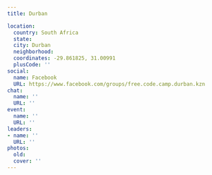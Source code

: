 ```yaml
---
title: Durban

location:
  country: South Africa
  state: 
  city: Durban
  neighborhood: 
  coordinates: -29.861825, 31.00991
  plusCode: ''
social:
  name: Facebook
  URL: https://www.facebook.com/groups/free.code.camp.durban.kzn
chat:
  name: ''
  URL: ''
event:
  name: ''
  URL: ''
leaders:
- name: ''
  URL: ''
photos:
  old: 
  cover: ''
---
```

